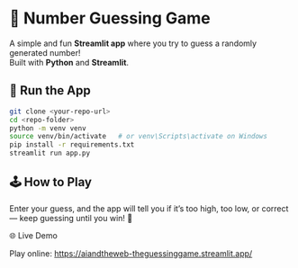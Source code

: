# 🎯 Number Guessing Game

A simple and fun **Streamlit app** where you try to guess a randomly generated number!  
Built with **Python** and **Streamlit**.

## 🚀 Run the App
```bash
git clone <your-repo-url>
cd <repo-folder>
python -m venv venv
source venv/bin/activate   # or venv\Scripts\activate on Windows
pip install -r requirements.txt
streamlit run app.py
```

## 🕹️ How to Play

Enter your guess, and the app will tell you if it’s too high, too low, or correct — keep guessing until you win! 🎉

🌐 Live Demo

Play online: https://aiandtheweb-theguessinggame.streamlit.app/
